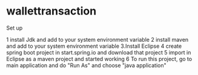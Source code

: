 # wallettransaction
Set up

1 install Jdk and add to your system environment variable
2 install maven and add to your system environment variable
3.Install Eclipse
4 create spring boot project in start.spring.io and download that project
5 import in Eclipse as a maven project and started working
6 To run this project, go to main application and do "Run As" and choose "java application"
